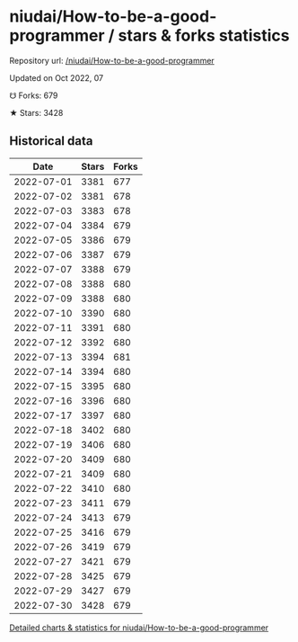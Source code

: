 # niudai/How-to-be-a-good-programmer / stars & forks statistics

Repository url: [/niudai/How-to-be-a-good-programmer](https://github.com/niudai/How-to-be-a-good-programmer)

Updated on Oct 2022, 07

☋ Forks: 679

★ Stars: 3428

## Historical data
| Date | Stars | Forks |
|------|-------|-------|
| 2022-07-01 | 3381 | 677 | 
| 2022-07-02 | 3381 | 678 | 
| 2022-07-03 | 3383 | 678 | 
| 2022-07-04 | 3384 | 679 | 
| 2022-07-05 | 3386 | 679 | 
| 2022-07-06 | 3387 | 679 | 
| 2022-07-07 | 3388 | 679 | 
| 2022-07-08 | 3388 | 680 | 
| 2022-07-09 | 3388 | 680 | 
| 2022-07-10 | 3390 | 680 | 
| 2022-07-11 | 3391 | 680 | 
| 2022-07-12 | 3392 | 680 | 
| 2022-07-13 | 3394 | 681 | 
| 2022-07-14 | 3394 | 680 | 
| 2022-07-15 | 3395 | 680 | 
| 2022-07-16 | 3396 | 680 | 
| 2022-07-17 | 3397 | 680 | 
| 2022-07-18 | 3402 | 680 | 
| 2022-07-19 | 3406 | 680 | 
| 2022-07-20 | 3409 | 680 | 
| 2022-07-21 | 3409 | 680 | 
| 2022-07-22 | 3410 | 680 | 
| 2022-07-23 | 3411 | 679 | 
| 2022-07-24 | 3413 | 679 | 
| 2022-07-25 | 3416 | 679 | 
| 2022-07-26 | 3419 | 679 | 
| 2022-07-27 | 3421 | 679 | 
| 2022-07-28 | 3425 | 679 | 
| 2022-07-29 | 3427 | 679 | 
| 2022-07-30 | 3428 | 679 | 


[Detailed charts & statistics for niudai/How-to-be-a-good-programmer](https://reviewgithub.com/rep/niudai/How-to-be-a-good-programmer)
